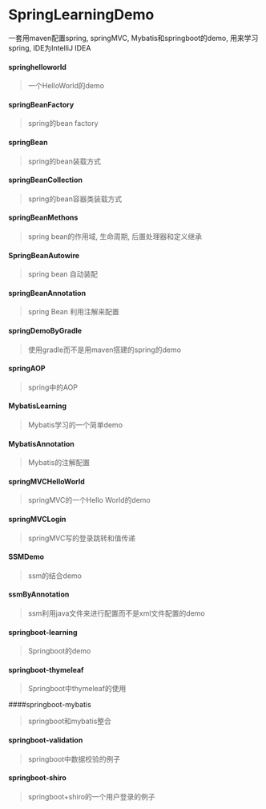 # SpringLearningDemo

一套用maven配置spring, springMVC, Mybatis和springboot的demo, 用来学习spring, IDE为IntelliJ IDEA

#### springhelloworld

> 一个HelloWorld的demo

#### springBeanFactory

> spring的bean factory

#### springBean

> spring的bean装载方式

#### springBeanCollection

> spring的bean容器类装载方式

#### springBeanMethons

> spring bean的作用域, 生命周期, 后置处理器和定义继承

#### SpringBeanAutowire

> spring bean 自动装配

#### springBeanAnnotation

> spring Bean 利用注解来配置

#### springDemoByGradle

> 使用gradle而不是用maven搭建的spring的demo

#### springAOP

> spring中的AOP

#### MybatisLearning

> Mybatis学习的一个简单demo

#### MybatisAnnotation

> Mybatis的注解配置

#### springMVCHelloWorld

> springMVC的一个Hello World的demo

#### springMVCLogin

> springMVC写的登录跳转和值传递

#### SSMDemo

> ssm的结合demo

#### ssmByAnnotation

> ssm利用java文件来进行配置而不是xml文件配置的demo

#### springboot-learning

> Springboot的demo

#### springboot-thymeleaf

> Springboot中thymeleaf的使用

####springboot-mybatis
> springboot和mybatis整合

#### springboot-validation

> springboot中数据校验的例子

#### springboot-shiro

> springboot+shiro的一个用户登录的例子